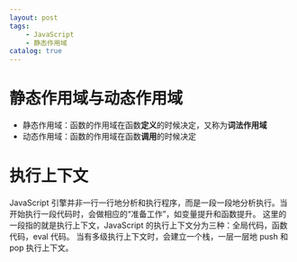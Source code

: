 ```yaml
---
layout: post
tags: 
    - JavaScript
    - 静态作用域
catalog: true
---
```



# 静态作用域与动态作用域
- 静态作用域：函数的作用域在函数**定义**的时候决定，又称为**词法作用域**
- 动态作用域：函数的作用域在函数**调用**的时候决定

# 执行上下文
JavaScript 引擎并非一行一行地分析和执行程序，而是一段一段地分析执行。当开始执行一段代码时，会做相应的“准备工作”，如变量提升和函数提升。
这里的一段指的就是执行上下文，JavaScript 的执行上下文分为三种：全局代码，函数代码，eval 代码。
当有多级执行上下文时，会建立一个栈，一层一层地 push 和 pop 执行上下文。